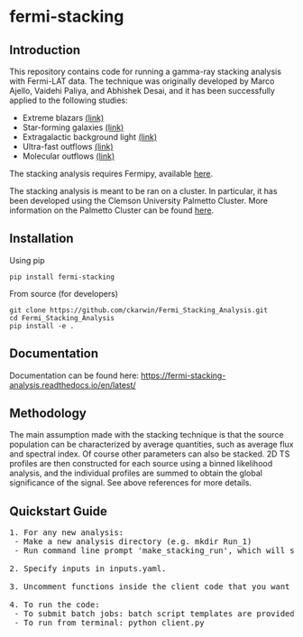 # fermi-stacking

## Introduction
This repository contains code for running a gamma-ray stacking analysis with Fermi-LAT data. The technique was originally developed by Marco Ajello, Vaidehi Paliya, and Abhishek Desai, and it has been successfully applied to the following studies: <br />
* Extreme blazars [(link)](https://arxiv.org/pdf/1908.02496.pdf)  <br />
* Star-forming galaxies [(link)](https://arxiv.org/pdf/2003.05493.pdf) <br />
* Extragalactic background light [(link)](https://arxiv.org/pdf/1812.01031.pdf) <br />
* Ultra-fast outflows [(link)](https://iopscience.iop.org/article/10.3847/1538-4357/ac1bb2) <br />
* Molecular outflows [(link)](https://iopscience.iop.org/article/10.3847/1538-4357/acaf57) <br />

The stacking analysis requires Fermipy, available [here](https://fermipy.readthedocs.io). <br />

The stacking analysis is meant to be ran on a cluster. In particular, it has been developed using the Clemson University Palmetto Cluster. More information on the Palmetto Cluster can be found [here](https://www.palmetto.clemson.edu/palmetto/basic/started/).  <br />

## Installation
Using pip 
```
pip install fermi-stacking
```
From source (for developers)
```
git clone https://github.com/ckarwin/Fermi_Stacking_Analysis.git
cd Fermi_Stacking_Analysis
pip install -e .
```

## Documentation
Documentation can be found here: https://fermi-stacking-analysis.readthedocs.io/en/latest/

## Methodology 
The main assumption made with the stacking technique is that the source population can be characterized by average quantities, such as average flux and spectral index. Of course other parameters can also be stacked. 2D TS profiles are then constructed for each source using a binned likelihood analysis, and the individual profiles are summed to obtain the global significance of the signal. See above references for more details.  

## Quickstart Guide <br /> 
<pre>
1. For any new analysis: </b>
 - Make a new analysis directory (e.g. mkdir Run_1)
 - Run command line prompt 'make_stacking_run', which will setup the directory with all needed files.

2. Specify inputs in inputs.yaml. </b>
  
3. Uncomment functions inside the client code that you want to run. </b>

4. To run the code: 
 - To submit batch jobs: batch script templates are provided for both SLURM and PBS.
 - To run from terminal: python client.py
</pre>
